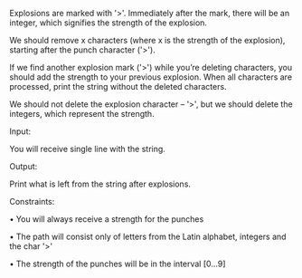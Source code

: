 Explosions are marked with '>'. Immediately after the mark, there will be an integer, which signifies the strength of the explosion.

We should remove x characters (where x is the strength of the explosion), starting after the punch character ('>').

If we find another explosion mark ('>') while you’re deleting characters, you should add the strength to your previous explosion.
When all characters are processed, print the string without the deleted characters. 

We should not delete the explosion character – '>', but we should delete the integers, which represent the strength. 


Input:

You will receive single line with the string.


Output:

Print what is left from the string after explosions.


Constraints:

•	You will always receive a strength for the punches

•	The path will consist only of letters from the Latin alphabet, integers and the char '>'

•	The strength of the punches will be in the interval [0…9]
